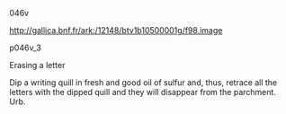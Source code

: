 046v

http://gallica.bnf.fr/ark:/12148/btv1b10500001g/f98.image


p046v_3

Erasing a letter



Dip a writing quill in fresh and good oil of sulfur and, thus, retrace all the letters with the dipped quill and they will disappear from the parchment. Urb.